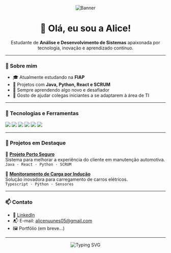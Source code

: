 <!-- Banner opcional com imagem personalizada -->
<p align="center">
  <img src="https://via.placeholder.com/800x200/FFC0CB/000000?text=Bem+vinda+ao+meu+GitHub!" alt="Banner">
</p>

<h1 align="center">🌸 Olá, eu sou a Alice!</h1>

<p align="center">
  Estudante de <strong>Análise e Desenvolvimento de Sistemas</strong> apaixonada por tecnologia, inovação e aprendizado contínuo.
</p>

---

### 💖 Sobre mim

- 🎓 Atualmente estudando na **FIAP**
- 🔧 Projetos com **Java, Python, React e SCRUM**
- 🌱 Sempre aprendendo algo novo e desafiador
- 💬 Gosto de ajudar colegas iniciantes a se adaptarem à área de TI

---

### 💼 Tecnologias e Ferramentas

<p align="left">
  <img src="https://img.shields.io/badge/Java-F092B0?style=for-the-badge&logo=java&logoColor=white"/>
  <img src="https://img.shields.io/badge/Python-FFC0CB?style=for-the-badge&logo=python&logoColor=white"/>
  <img src="https://img.shields.io/badge/React-F48FB1?style=for-the-badge&logo=react&logoColor=white"/>
  <img src="https://img.shields.io/badge/HTML5-FFB6C1?style=for-the-badge&logo=html5&logoColor=white"/>
  <img src="https://img.shields.io/badge/CSS3-FF69B4?style=for-the-badge&logo=css3&logoColor=white"/>
  <img src="https://img.shields.io/badge/Git-F06292?style=for-the-badge&logo=git&logoColor=white"/>
</p>

---

### 📌 Projetos em Destaque

📁 [**Projeto Porto Seguro**](https://github.com/Lice-Santos/next-oficial-challenge.git)  
Sistema para melhorar a experiência do cliente em manutenção automotiva.  
`Java · React · Python · SCRUM`

📁 [**Monitoramento de Carga por Indução**](https://github.com/Lice-Santos/chargeGo-sustainability.git)  
Solução inovadora para carregamento de carros elétricos.  
`Typescript · Pýthon · Sensores`

---

### 📫 Contato

- 💼 [LinkedIn](www.linkedin.com/in/alice-nunessantos)
- 📬 E-mail: alicenuunes05@gmail.com
- 🖼️ Portfólio (em breve...)

---

<p align="center">
  <img src="https://readme-typing-svg.herokuapp.com/?font=Fira+Code&size=20&pause=1000&color=FF69B4&center=true&vCenter=true&width=435&lines=Seja+bem-vindo(a)+ao+meu+GitHub!;Explore+meus+projetos+com+carinho+%F0%9F%92%96" alt="Typing SVG" />
</p>

